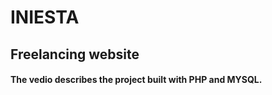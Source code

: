 # INIESTA
## Freelancing website

#### The vedio describes the project built with PHP and MYSQL.

  <script src="https://fast.wistia.com/embed/medias/d0xztqofsq.jsonp" async></script>
  <script src="https://fast.wistia.com/assets/external/E-v1.js" async></script>

  <main class="display">
  <div  class="wistia_embed wistia_async_d0xztqofsq seo=false" style="height:360px;position:relative;width:640px">
    <div class="wistia_swatch"
      style="height:100%;left:0;opacity:0;overflow:hidden;position:absolute;top:0;transition:opacity 200ms;width:100%;">
      <img src="https://fast.wistia.com/embed/medias/d0xztqofsq/swatch"
        style="filter:blur(5px);height:100%;object-fit:contain;width:100%;" alt="" aria-hidden="true"
        onload="this.parentNode.style.opacity=1;" /></div>
  </div>


